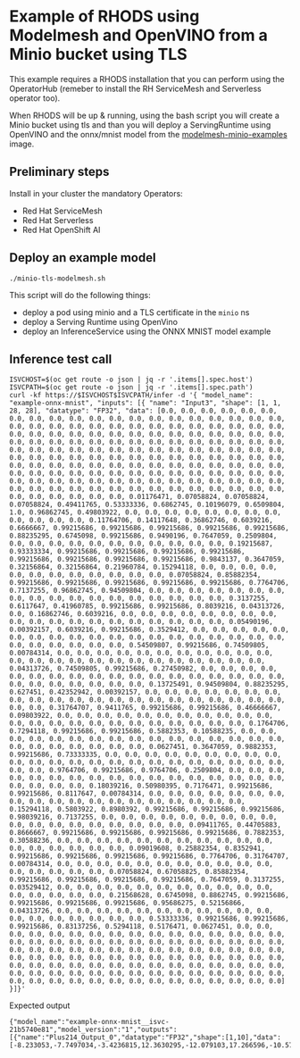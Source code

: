 # Example of RHODS using Modelmesh and OpenVINO from a Minio bucket using TLS
This example requires a RHODS installation that you can perform using the OperatorHub (remeber to install the RH ServiceMesh and Serverless operator too).

When RHODS will be up & running, using the bash script you will create a Minio bucket using tls and than you will deploy a ServingRuntime using OpenVINO and the onnx/mnist model from the [modelmesh-minio-examples](https://quay.io/repository/opendatahub/modelmesh-minio-examples?tab=tags&tag=caikit-flan-t5) image.

## Preliminary steps

Install in your cluster the mandatory Operators:
- Red Hat ServiceMesh
- Red Hat Serverless
- Red Hat OpenShift AI

## Deploy an example model

```
./minio-tls-modelmesh.sh
```

This script will do the following things:
- deploy a pod using minio and a TLS certificate in the `minio` ns
- deploy a Serving Runtime using OpenVino
- deploy an InferenceService using the ONNX MNIST model example

## Inference test call

```
ISVCHOST=$(oc get route -o json | jq -r '.items[].spec.host')
ISVCPATH=$(oc get route -o json | jq -r '.items[].spec.path')
curl -kf https://$ISVCHOST$ISVCPATH/infer -d '{ "model_name": "example-onnx-mnist", "inputs": [{ "name": "Input3", "shape": [1, 1, 28, 28], "datatype": "FP32", "data": [0.0, 0.0, 0.0, 0.0, 0.0, 0.0, 0.0, 0.0, 0.0, 0.0, 0.0, 0.0, 0.0, 0.0, 0.0, 0.0, 0.0, 0.0, 0.0, 0.0, 0.0, 0.0, 0.0, 0.0, 0.0, 0.0, 0.0, 0.0, 0.0, 0.0, 0.0, 0.0, 0.0, 0.0, 0.0, 0.0, 0.0, 0.0, 0.0, 0.0, 0.0, 0.0, 0.0, 0.0, 0.0, 0.0, 0.0, 0.0, 0.0, 0.0, 0.0, 0.0, 0.0, 0.0, 0.0, 0.0, 0.0, 0.0, 0.0, 0.0, 0.0, 0.0, 0.0, 0.0, 0.0, 0.0, 0.0, 0.0, 0.0, 0.0, 0.0, 0.0, 0.0, 0.0, 0.0, 0.0, 0.0, 0.0, 0.0, 0.0, 0.0, 0.0, 0.0, 0.0, 0.0, 0.0, 0.0, 0.0, 0.0, 0.0, 0.0, 0.0, 0.0, 0.0, 0.0, 0.0, 0.0, 0.0, 0.0, 0.0, 0.0, 0.0, 0.0, 0.0, 0.0, 0.0, 0.0, 0.0, 0.0, 0.0, 0.0, 0.0, 0.0, 0.0, 0.0, 0.0, 0.0, 0.0, 0.0, 0.0, 0.0, 0.0, 0.0, 0.0, 0.0, 0.0, 0.0, 0.0, 0.0, 0.0, 0.0, 0.0, 0.0, 0.0, 0.0, 0.0, 0.0, 0.0, 0.0, 0.0, 0.0, 0.0, 0.0, 0.0, 0.0, 0.0, 0.0, 0.0, 0.0, 0.0, 0.0, 0.0, 0.01176471, 0.07058824, 0.07058824, 0.07058824, 0.49411765, 0.53333336, 0.6862745, 0.10196079, 0.6509804, 1.0, 0.96862745, 0.49803922, 0.0, 0.0, 0.0, 0.0, 0.0, 0.0, 0.0, 0.0, 0.0, 0.0, 0.0, 0.0, 0.11764706, 0.14117648, 0.36862746, 0.6039216, 0.6666667, 0.99215686, 0.99215686, 0.99215686, 0.99215686, 0.99215686, 0.88235295, 0.6745098, 0.99215686, 0.9490196, 0.7647059, 0.2509804, 0.0, 0.0, 0.0, 0.0, 0.0, 0.0, 0.0, 0.0, 0.0, 0.0, 0.0, 0.19215687, 0.93333334, 0.99215686, 0.99215686, 0.99215686, 0.99215686, 0.99215686, 0.99215686, 0.99215686, 0.99215686, 0.9843137, 0.3647059, 0.32156864, 0.32156864, 0.21960784, 0.15294118, 0.0, 0.0, 0.0, 0.0, 0.0, 0.0, 0.0, 0.0, 0.0, 0.0, 0.0, 0.0, 0.07058824, 0.85882354, 0.99215686, 0.99215686, 0.99215686, 0.99215686, 0.99215686, 0.7764706, 0.7137255, 0.96862745, 0.94509804, 0.0, 0.0, 0.0, 0.0, 0.0, 0.0, 0.0, 0.0, 0.0, 0.0, 0.0, 0.0, 0.0, 0.0, 0.0, 0.0, 0.0, 0.0, 0.3137255, 0.6117647, 0.41960785, 0.99215686, 0.99215686, 0.8039216, 0.04313726, 0.0, 0.16862746, 0.6039216, 0.0, 0.0, 0.0, 0.0, 0.0, 0.0, 0.0, 0.0, 0.0, 0.0, 0.0, 0.0, 0.0, 0.0, 0.0, 0.0, 0.0, 0.0, 0.0, 0.05490196, 0.00392157, 0.6039216, 0.99215686, 0.3529412, 0.0, 0.0, 0.0, 0.0, 0.0, 0.0, 0.0, 0.0, 0.0, 0.0, 0.0, 0.0, 0.0, 0.0, 0.0, 0.0, 0.0, 0.0, 0.0, 0.0, 0.0, 0.0, 0.0, 0.0, 0.0, 0.54509807, 0.99215686, 0.74509805, 0.00784314, 0.0, 0.0, 0.0, 0.0, 0.0, 0.0, 0.0, 0.0, 0.0, 0.0, 0.0, 0.0, 0.0, 0.0, 0.0, 0.0, 0.0, 0.0, 0.0, 0.0, 0.0, 0.0, 0.0, 0.0, 0.04313726, 0.74509805, 0.99215686, 0.27450982, 0.0, 0.0, 0.0, 0.0, 0.0, 0.0, 0.0, 0.0, 0.0, 0.0, 0.0, 0.0, 0.0, 0.0, 0.0, 0.0, 0.0, 0.0, 0.0, 0.0, 0.0, 0.0, 0.0, 0.0, 0.0, 0.13725491, 0.94509804, 0.88235295, 0.627451, 0.42352942, 0.00392157, 0.0, 0.0, 0.0, 0.0, 0.0, 0.0, 0.0, 0.0, 0.0, 0.0, 0.0, 0.0, 0.0, 0.0, 0.0, 0.0, 0.0, 0.0, 0.0, 0.0, 0.0, 0.0, 0.0, 0.31764707, 0.9411765, 0.99215686, 0.99215686, 0.46666667, 0.09803922, 0.0, 0.0, 0.0, 0.0, 0.0, 0.0, 0.0, 0.0, 0.0, 0.0, 0.0, 0.0, 0.0, 0.0, 0.0, 0.0, 0.0, 0.0, 0.0, 0.0, 0.0, 0.0, 0.0, 0.1764706, 0.7294118, 0.99215686, 0.99215686, 0.5882353, 0.10588235, 0.0, 0.0, 0.0, 0.0, 0.0, 0.0, 0.0, 0.0, 0.0, 0.0, 0.0, 0.0, 0.0, 0.0, 0.0, 0.0, 0.0, 0.0, 0.0, 0.0, 0.0, 0.0, 0.0, 0.0627451, 0.3647059, 0.9882353, 0.99215686, 0.73333335, 0.0, 0.0, 0.0, 0.0, 0.0, 0.0, 0.0, 0.0, 0.0, 0.0, 0.0, 0.0, 0.0, 0.0, 0.0, 0.0, 0.0, 0.0, 0.0, 0.0, 0.0, 0.0, 0.0, 0.0, 0.0, 0.9764706, 0.99215686, 0.9764706, 0.2509804, 0.0, 0.0, 0.0, 0.0, 0.0, 0.0, 0.0, 0.0, 0.0, 0.0, 0.0, 0.0, 0.0, 0.0, 0.0, 0.0, 0.0, 0.0, 0.0, 0.0, 0.0, 0.18039216, 0.50980395, 0.7176471, 0.99215686, 0.99215686, 0.8117647, 0.00784314, 0.0, 0.0, 0.0, 0.0, 0.0, 0.0, 0.0, 0.0, 0.0, 0.0, 0.0, 0.0, 0.0, 0.0, 0.0, 0.0, 0.0, 0.0, 0.0, 0.15294118, 0.5803922, 0.8980392, 0.99215686, 0.99215686, 0.99215686, 0.98039216, 0.7137255, 0.0, 0.0, 0.0, 0.0, 0.0, 0.0, 0.0, 0.0, 0.0, 0.0, 0.0, 0.0, 0.0, 0.0, 0.0, 0.0, 0.0, 0.0, 0.09411765, 0.44705883, 0.8666667, 0.99215686, 0.99215686, 0.99215686, 0.99215686, 0.7882353, 0.30588236, 0.0, 0.0, 0.0, 0.0, 0.0, 0.0, 0.0, 0.0, 0.0, 0.0, 0.0, 0.0, 0.0, 0.0, 0.0, 0.0, 0.0, 0.09019608, 0.25882354, 0.8352941, 0.99215686, 0.99215686, 0.99215686, 0.99215686, 0.7764706, 0.31764707, 0.00784314, 0.0, 0.0, 0.0, 0.0, 0.0, 0.0, 0.0, 0.0, 0.0, 0.0, 0.0, 0.0, 0.0, 0.0, 0.0, 0.0, 0.07058824, 0.67058825, 0.85882354, 0.99215686, 0.99215686, 0.99215686, 0.99215686, 0.7647059, 0.3137255, 0.03529412, 0.0, 0.0, 0.0, 0.0, 0.0, 0.0, 0.0, 0.0, 0.0, 0.0, 0.0, 0.0, 0.0, 0.0, 0.0, 0.0, 0.21568628, 0.6745098, 0.8862745, 0.99215686, 0.99215686, 0.99215686, 0.99215686, 0.95686275, 0.52156866, 0.04313726, 0.0, 0.0, 0.0, 0.0, 0.0, 0.0, 0.0, 0.0, 0.0, 0.0, 0.0, 0.0, 0.0, 0.0, 0.0, 0.0, 0.0, 0.0, 0.53333336, 0.99215686, 0.99215686, 0.99215686, 0.83137256, 0.5294118, 0.5176471, 0.0627451, 0.0, 0.0, 0.0, 0.0, 0.0, 0.0, 0.0, 0.0, 0.0, 0.0, 0.0, 0.0, 0.0, 0.0, 0.0, 0.0, 0.0, 0.0, 0.0, 0.0, 0.0, 0.0, 0.0, 0.0, 0.0, 0.0, 0.0, 0.0, 0.0, 0.0, 0.0, 0.0, 0.0, 0.0, 0.0, 0.0, 0.0, 0.0, 0.0, 0.0, 0.0, 0.0, 0.0, 0.0, 0.0, 0.0, 0.0, 0.0, 0.0, 0.0, 0.0, 0.0, 0.0, 0.0, 0.0, 0.0, 0.0, 0.0, 0.0, 0.0, 0.0, 0.0, 0.0, 0.0, 0.0, 0.0, 0.0, 0.0, 0.0, 0.0, 0.0, 0.0, 0.0, 0.0, 0.0, 0.0, 0.0, 0.0, 0.0, 0.0, 0.0, 0.0, 0.0, 0.0, 0.0, 0.0, 0.0, 0.0, 0.0, 0.0, 0.0, 0.0, 0.0, 0.0, 0.0, 0.0, 0.0, 0.0, 0.0, 0.0] }]}'
```

Expected output

```
{"model_name":"example-onnx-mnist__isvc-21b5740e81","model_version":"1","outputs":[{"name":"Plus214_Output_0","datatype":"FP32","shape":[1,10],"data":[-8.233053,-7.7497034,-3.4236815,12.3630295,-12.079103,17.266596,-10.570976,0.7130762,3.321715,1.3621228]}]}
```


